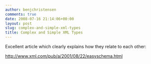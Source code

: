```yaml
---
author: benjchristensen
comments: true
date: 2008-07-16 21:14:06+00:00
layout: post
slug: complex-and-simple-xml-types
title: Complex and Simple XML Types
---
```


Excellent article which clearly explains how they relate to each other:

http://www.xml.com/pub/a/2001/08/22/easyschema.html

